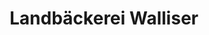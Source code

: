 ---
title: "Landbäckerei Walliser"
url: /giengen-an-der-brenz/landbaeckerei-walliser/
shop: Bäckerei
---